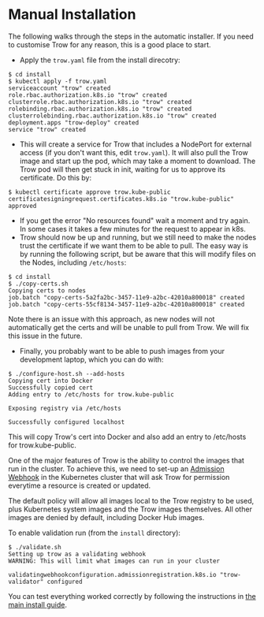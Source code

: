 # Manual Installation

The following walks through the steps in the automatic installer. If you need to
customise Trow for any reason, this is a good place to start.

 - Apply the `trow.yaml` file from the install direcotry:

```
$ cd install
$ kubectl apply -f trow.yaml
serviceaccount "trow" created
role.rbac.authorization.k8s.io "trow" created
clusterrole.rbac.authorization.k8s.io "trow" created
rolebinding.rbac.authorization.k8s.io "trow" created
clusterrolebinding.rbac.authorization.k8s.io "trow" created
deployment.apps "trow-deploy" created
service "trow" created
```

 - This will create a service for Trow that includes a NodePort for external
   access (if you don't want this, edit `trow.yaml`). It will also pull the Trow
image and start up the pod, which may take a moment to download. The Trow pod
will then get stuck in init, waiting for us to approve its certificate. Do this
by:

```
$ kubectl certificate approve trow.kube-public
certificatesigningrequest.certificates.k8s.io "trow.kube-public" approved
```

 - If you get the error "No resources found" wait a moment and try again. In some
cases it takes a few minutes for the request to appear in k8s. 
 - Trow should now be up and running, but we still need to make the nodes trust
   the certificate if we want them to be able to pull. The easy way is by
running the following script, but be aware that this will modify files on the
Nodes, including `/etc/hosts`:

```
$ cd install
$ ./copy-certs.sh
Copying certs to nodes
job.batch "copy-certs-5a2fa2bc-3457-11e9-a2bc-42010a800018" created
job.batch "copy-certs-55cf8134-3457-11e9-a2bc-42010a800018" created
```

Note there is an issue with this approach, as new nodes will not automatically
get the certs and will be unable to pull from Trow. We will fix this issue in the future.

 - Finally, you probably want to be able to push images from your development laptop,
   which you can do with:

```
$ ./configure-host.sh --add-hosts
Copying cert into Docker
Successfully copied cert
Adding entry to /etc/hosts for trow.kube-public

Exposing registry via /etc/hosts

Successfully configured localhost
```

This will copy Trow's cert into Docker and also add an entry to /etc/hosts for
trow.kube-public. 

One of the major features of Trow is the ability to control the images that run
in the cluster. To achieve this, we need to set-up an [Admission
Webhook](https://kubernetes.io/docs/reference/access-authn-authz/extensible-admission-controllers/#admission-webhooks)
in the Kubernetes cluster that will ask Trow for permission everytime a resource
is created or updated.

The default policy will allow all images local to the Trow registry to be used, plus
Kubernetes system images and the Trow images themselves. All other images are denied by
default, including Docker Hub images.

To enable validation run (from the `install` directory):

```
$ ./validate.sh 
Setting up trow as a validating webhook
WARNING: This will limit what images can run in your cluster

validatingwebhookconfiguration.admissionregistration.k8s.io "trow-validator" configured
```

You can test everything worked correctly by following the instructions in [the
main install guide](../INSTALL.md).
